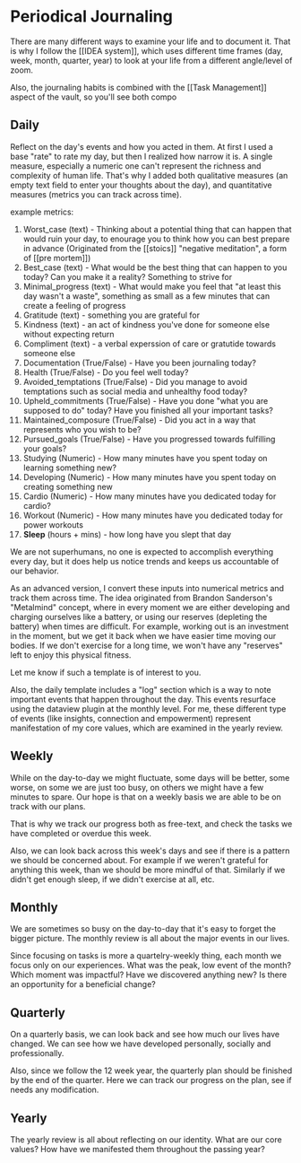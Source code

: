 # Periodical Journaling

There are many different ways to examine your life and to document it. That is why I follow the [[IDEA system]], which uses different time frames (day, week, month, quarter, year) to look at your life from a different angle/level of zoom.

Also, the journaling habits is combined with the [[Task Management]] aspect of the vault, so you'll see both compo

## **Daily**

Reflect on the day's events and how you acted in them. At first I used a base "rate" to rate my day, but then I realized how narrow it is. A single measure, especially a numeric one can't represent the richness and complexity of human life. That's why I added both qualitative measures (an empty text field to enter your thoughts about the day), and quantitative measures (metrics you can track across time).

example metrics:
1. Worst_case (text) - Thinking about a potential thing that can happen that would ruin your day, to enourage you to think how you can best prepare in advance (Originated from the [[stoics]] "negative meditation", a form of [[pre mortem]]) 
2. Best_case (text) - What would be the best thing that can happen to you today? Can you make it a reality? Something to strive for
3. Minimal_progress (text) - What would make you feel that "at least this day wasn't a waste", something as small as a few minutes that can create a feeling of progress
4. Gratitude (text) - something you are grateful for
5. Kindness (text) - an act of kindness you've done for someone else without expecting return
6. Compliment (text) - a verbal experssion of care or gratutide towards someone else
7. Documentation (True/False) - Have you been journaling today?
8. Health (True/False) - Do you feel well today?
9. Avoided_temptations (True/False) - Did you manage to avoid temptations such as social media and unhealthy food today?
10. Upheld_commitments (True/False) - Have you done "what you are supposed to do" today? Have you finished all your important tasks? 
11. Maintained_composure (True/False) - Did you act in a way that represents who you wish to be?
12. Pursued_goals (True/False) - Have you progressed towards fulfilling your goals?
13. Studying (Numeric) - How many minutes have you spent today on learning something new?
14. Developing (Numeric) - How many minutes have you spent today on creating something new
15. Cardio (Numeric) - How many minutes have you dedicated today for cardio?
16. Workout (Numeric) - How many minutes have you dedicated today for power workouts
17. **Sleep** (hours + mins) - how long have you slept that day

We are not superhumans, no one is expected to accomplish everything every day, but it does help us notice trends and keeps us accountable of our behavior.

As an advanced version, I convert these inputs into numerical metrics and track them across time. The idea originated from Brandon Sanderson's "Metalmind" concept, where in every moment we are either developing and charging ourselves like a battery, or using our reserves (depleting the battery) when times are difficult. For example, working out is an investment in the moment, but we get it back when we have easier time moving our bodies. If we don't exercise for a long time, we won't have any "reserves" left to enjoy this physical fitness. 

Let me know if such a template is of interest to you.

Also, the daily template includes a "log" section which is a way to note important events that happen throughout the day.
This events resurface using the dataview plugin at the monthly level.
For me, these different type of events (like insights, connection and empowerment) represent manifestation of my core values, which are examined in the yearly review.
## Weekly

While on the day-to-day we might fluctuate, some days will be better, some worse, on some we are just too busy, on others we might have a few minutes to spare. Our hope is that on a weekly basis we are able to be on track with our plans. 

That is why we track our progress both as free-text, and check the tasks we have completed or overdue this week.

Also, we can look back across this week's days and see if there is a pattern we should be concerned about. For example if we weren't grateful for anything this week, than we should be more mindful of that. Similarly if we didn't get enough sleep, if we didn't exercise at all, etc. 

## Monthly

We are sometimes so busy on the day-to-day that it's easy to forget the bigger picture. The monthly review is all about the major events in our lives. 

Since focusing on tasks is more a quartelry-weekly thing, each month we focus only on our experiences. What was the peak, low event of the month? Which moment was impactful? Have we discovered anything new? Is there an opportunity for a beneficial change?

## Quarterly

On a quarterly basis, we can look back and see how much our lives have changed. We can see how we have developed personally, socially and professionally. 

Also, since we follow the 12 week year, the quarterly plan should be finished by the end of the quarter. Here we can track our progress on the plan, see if needs any modification.

## Yearly

The yearly review is all about reflecting on our identity. What are our core values? How have we manifested them throughout the passing year?